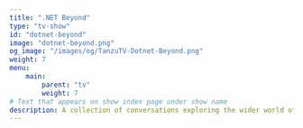 ```yaml
---
title: ".NET Beyond"
type: "tv-show"
id: "dotnet-beyond"
image: "dotnet-beyond.png"
og_image: "/images/og/TanzuTV-Dotnet-Beyond.png"
weight: 7
menu:
    main:
        parent: "tv"
        weight: 7
# Text that appears on show index page under show name
description: A collection of conversations exploring the wider world of .NET
---
```

